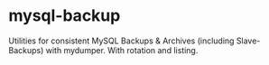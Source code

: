 mysql-backup
============

Utilities for consistent MySQL Backups &amp; Archives (including Slave-Backups) with mydumper. With rotation and listing.
